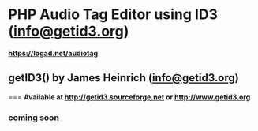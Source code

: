 PHP Audio Tag Editor using ID3 (<info@getid3.org>)
===
**<https://logad.net/audiotag>**


## getID3() by James Heinrich (<info@getid3.org>)
===
**Available at <http://getid3.sourceforge.net> or <http://www.getid3.org>**


### coming soon
